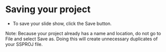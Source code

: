 # Saving your project

* To save your slide show, click the Save button.

Note: Because your project already has a name and location, do not go to File and select Save as. Doing this will create unnecessary duplicates of your SSPROJ file. 


